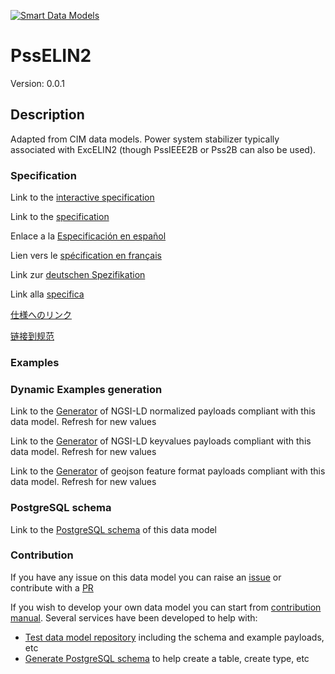 [![Smart Data Models](https://smartdatamodels.org/wp-content/uploads/2022/01/SmartDataModels_logo.png "Logo")](https://smartdatamodels.org)
# PssELIN2
Version: 0.0.1

## Description 

Adapted from CIM data models. Power system stabilizer typically associated with ExcELIN2 (though PssIEEE2B or Pss2B can also be used).
### Specification

Link to the [interactive specification](https://swagger.lab.fiware.org/?url=https://smart-data-models.github.io/dataModel.EnergyCIM/PssELIN2/swagger.yaml)

Link to the [specification](https://github.com/smart-data-models/dataModel.EnergyCIM/blob/master/PssELIN2/doc/spec.md)

Enlace a la [Especificación en español](https://github.com/smart-data-models/dataModel.EnergyCIM/blob/master/PssELIN2/doc/spec_ES.md)

Lien vers le [spécification en français](https://github.com/smart-data-models/dataModel.EnergyCIM/blob/master/PssELIN2/doc/spec_FR.md)

Link zur [deutschen Spezifikation](https://github.com/smart-data-models/dataModel.EnergyCIM/blob/master/PssELIN2/doc/spec_DE.md)

Link alla [specifica](https://github.com/smart-data-models/dataModel.EnergyCIM/blob/master/PssELIN2/doc/spec_IT.md)

[仕様へのリンク](https://github.com/smart-data-models/dataModel.EnergyCIM/blob/master/PssELIN2/doc/spec_JA.md)

[链接到规范](https://github.com/smart-data-models/dataModel.EnergyCIM/blob/master/PssELIN2/doc/spec_ZH.md)
### Examples
### Dynamic Examples generation

Link to the [Generator](https://smartdatamodels.org/extra/ngsi-ld_generator.php?schemaUrl=https://raw.githubusercontent.com/smart-data-models/dataModel.EnergyCIM/master/PssELIN2/schema.json&email=info@smartdatamodels.org) of NGSI-LD normalized payloads compliant with this data model. Refresh for new values

Link to the [Generator](https://smartdatamodels.org/extra/ngsi-ld_generator_keyvalues.php?schemaUrl=https://raw.githubusercontent.com/smart-data-models/dataModel.EnergyCIM/master/PssELIN2/schema.json&email=info@smartdatamodels.org) of NGSI-LD keyvalues payloads compliant with this data model. Refresh for new values

Link to the [Generator](https://smartdatamodels.org/extra/geojson_features_generator.php?schemaUrl=https://raw.githubusercontent.com/smart-data-models/dataModel.EnergyCIM/master/PssELIN2/schema.json&email=info@smartdatamodels.org) of geojson feature format payloads compliant with this data model. Refresh for new values
### PostgreSQL schema

Link to the [PostgreSQL schema](https://smart-data-models.github.io/dataModel.EnergyCIM/PssELIN2/schema.sql) of this data model
### Contribution

 If you have any issue on this data model you can raise an [issue](https://github.com/smart-data-models/dataModel.EnergyCIM/issues)  or contribute with a [PR](https://github.com/smart-data-models/dataModel.EnergyCIM/pulls)

 If you wish to develop your own data model you can start from [contribution manual](https://bit.ly/contribution_manual). Several services have been developed to help with: 
 - [Test data model repository](https://smartdatamodels.org/index.php/data-models-contribution-api/) including the schema and example payloads, etc
 - [Generate PostgreSQL schema](https://smartdatamodels.org/index.php/sql-service/) to help create a table, create type, etc